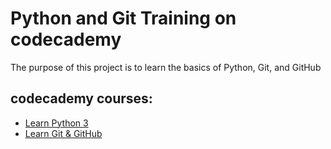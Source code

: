 # Python and Git Training on codecademy

The purpose of this project is to learn the basics of Python, Git, and GitHub

## codecademy courses:

* [Learn Python 3](https://www.codecademy.com/learn/learn-python-3) 
* [Learn Git & GitHub](https://www.codecademy.com/learn/learn-git)

